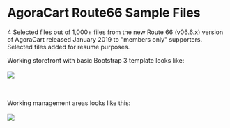 # AgoraCart Route66 Sample Files

4 Selected files out of 1,000+ files from the new Route 66 (v06.6.x) version of AgoraCart released January 2019 to "members only" supporters. Selected files added for resume purposes.

Working storefront with basic Bootstrap 3 template looks like:
<br><br>
<img src="https://agoracart.com/images/route66_prod_screen.png">
<br><br><br>

Working management areas looks like this:
<br><br>
<img src="https://agoracart.com/images/route66_mgr_screen.png">
